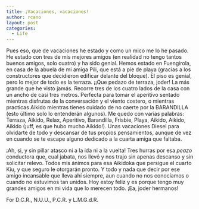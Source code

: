 ```yaml
---
title: ¡Vacaciones, vacaciones!
author: rcano
layout: post
categories:
  - Life
---
```


Pues eso, que de vacaciones he estado y como un mico me lo he pasado. He estado
con tres de mis mejores amigos (en realidad no tengo tantos buenos amigos, solo
cuatro) y ha sido genial. Hemos estado en Fuengirola, en casa de la abuela de mi
amiga Pili, que está a pie de playa (gracias a los constructores que decidieron
edificar delante del bloque). El piso es genial, pero lo mejor de todo es la
terraza. ¡¡Que pedazo de terraza, joder! La más grande que he visto jamás.
Recorre tres de los cuatro lados de la casa con un ancho de casi tres metros.
Perfecta para tomar el aperitivo sentado mientras disfrutas de la conversación y
el viento costero, o mientras practicas Aikido mientras tienes cuidado de no
caerte por la BARANDILLA (esto último solo lo entenderán algunos). Me quedo con
varias palabras: Terraza, Aikido, Relax, Aperitivo, Barandilla, Frisbie, Playa,
Aikido, Aikido, Aikido (¡uff, es que hubo mucho Aikido!). Unas vacaciones Diesel
para olvidarte de todo y descansar de tus propios pensamientos, aunque de vez en
cuando se te escape alguno dedicado a la cuarta amiga que faltaba.

¡Ah, si, y sin pillar atasco ni a la ida ni a la vuelta! Tres hurras por esa
*peazo* conductora que, cual jabata, nos llevó y nos trajo sin apenas descanso y
sin solicitar relevo. Todos mis ánimos para esa Aikidoka que persigue el cuarto
Kiu, y que seguro le otorgarán pronto. Y todo y nada que decir por ese amigo
incansable que lleva ahí siempre, aun cuando no nos conocíamos o cuando no
estuvimos tan unidos. Hoy estoy feliz y es porque tengo muy grandes amigos en mi
vida que lo merecen todo. ¡Ea, joder hermanos!

For D.C.R., N.U.U., P.C.R. y L.M.G.d.R.
